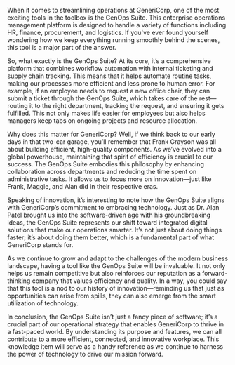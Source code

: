 When it comes to streamlining operations at GeneriCorp, one of the most exciting tools in the toolbox is the GenOps Suite. This enterprise operations management platform is designed to handle a variety of functions including HR, finance, procurement, and logistics. If you've ever found yourself wondering how we keep everything running smoothly behind the scenes, this tool is a major part of the answer. 

So, what exactly is the GenOps Suite? At its core, it’s a comprehensive platform that combines workflow automation with internal ticketing and supply chain tracking. This means that it helps automate routine tasks, making our processes more efficient and less prone to human error. For example, if an employee needs to request a new office chair, they can submit a ticket through the GenOps Suite, which takes care of the rest—routing it to the right department, tracking the request, and ensuring it gets fulfilled. This not only makes life easier for employees but also helps managers keep tabs on ongoing projects and resource allocation.

Why does this matter for GeneriCorp? Well, if we think back to our early days in that two-car garage, you’ll remember that Frank Grayson was all about building efficient, high-quality components. As we’ve evolved into a global powerhouse, maintaining that spirit of efficiency is crucial to our success. The GenOps Suite embodies this philosophy by enhancing collaboration across departments and reducing the time spent on administrative tasks. It allows us to focus more on innovation—just like Frank, Maggie, and Alan did in their respective eras.

Speaking of innovation, it’s interesting to note how the GenOps Suite aligns with GeneriCorp’s commitment to embracing technology. Just as Dr. Alan Patel brought us into the software-driven age with his groundbreaking ideas, the GenOps Suite represents our shift toward integrated digital solutions that make our operations smarter. It’s not just about doing things faster; it’s about doing them better, which is a fundamental part of what GeneriCorp stands for.

As we continue to grow and adapt to the challenges of the modern business landscape, having a tool like the GenOps Suite will be invaluable. It not only helps us remain competitive but also reinforces our reputation as a forward-thinking company that values efficiency and quality. In a way, you could say that this tool is a nod to our history of innovation—reminding us that just as opportunities can arise from spills, they can also emerge from the smart utilization of technology.

In conclusion, the GenOps Suite isn’t just a fancy piece of software; it’s a crucial part of our operational strategy that enables GeneriCorp to thrive in a fast-paced world. By understanding its purpose and features, we can all contribute to a more efficient, connected, and innovative workplace. This knowledge item will serve as a handy reference as we continue to harness the power of technology to drive our mission forward.